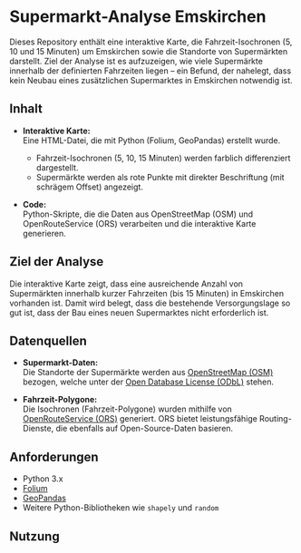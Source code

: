 # Supermarkt-Analyse Emskirchen

Dieses Repository enthält eine interaktive Karte, die Fahrzeit-Isochronen (5, 10 und 15 Minuten) um Emskirchen sowie die Standorte von Supermärkten darstellt. Ziel der Analyse ist es aufzuzeigen, wie viele Supermärkte innerhalb der definierten Fahrzeiten liegen – ein Befund, der nahelegt, dass kein Neubau eines zusätzlichen Supermarktes in Emskirchen notwendig ist.

## Inhalt

- **Interaktive Karte:**  
  Eine HTML-Datei, die mit Python (Folium, GeoPandas) erstellt wurde.  
  - Fahrzeit-Isochronen (5, 10, 15 Minuten) werden farblich differenziert dargestellt.  
  - Supermärkte werden als rote Punkte mit direkter Beschriftung (mit schrägem Offset) angezeigt.

- **Code:**  
  Python-Skripte, die die Daten aus OpenStreetMap (OSM) und OpenRouteService (ORS) verarbeiten und die interaktive Karte generieren.

## Ziel der Analyse

Die interaktive Karte zeigt, dass eine ausreichende Anzahl von Supermärkten innerhalb kurzer Fahrzeiten (bis 15 Minuten) in Emskirchen vorhanden ist. Damit wird belegt, dass die bestehende Versorgungslage so gut ist, dass der Bau eines neuen Supermarktes nicht erforderlich ist.

## Datenquellen

- **Supermarkt-Daten:**  
  Die Standorte der Supermärkte werden aus [OpenStreetMap (OSM)](https://www.openstreetmap.org) bezogen, welche unter der [Open Database License (ODbL)](https://opendatacommons.org/licenses/odbl/) stehen.

- **Fahrzeit-Polygone:**  
  Die Isochronen (Fahrzeit-Polygone) wurden mithilfe von [OpenRouteService (ORS)](https://openrouteservice.org) generiert. ORS bietet leistungsfähige Routing-Dienste, die ebenfalls auf Open-Source-Daten basieren.

## Anforderungen

- Python 3.x  
- [Folium](https://python-visualization.github.io/folium/)  
- [GeoPandas](https://geopandas.org)  
- Weitere Python-Bibliotheken wie `shapely` und `random`

## Nutzung


